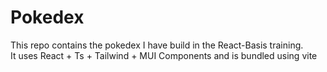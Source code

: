 # Pokedex

This repo contains the pokedex I have build in the React-Basis training. <br> 
It uses React + Ts + Tailwind + MUI Components and is bundled using vite